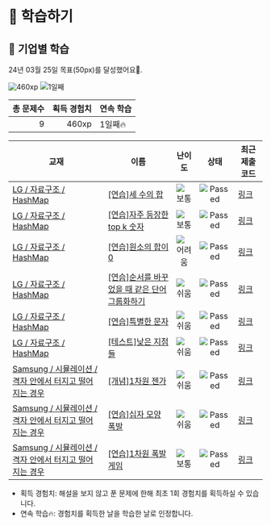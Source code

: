 # 📖 학습하기

## 🚀 기업별 학습
24년 03월 25일 목표(50px)를 달성했어요🥳.

![460xp](https://img.shields.io/badge/EXP-460xp-%235cb85c.svg?for-the-badge)
![1일째](https://img.shields.io/badge/연속학습-1일째-%23E34F26.svg?for-the-badge)

|총 문제수|획득 경험치|연속 학습|
|---:|---:|---|
9|460xp|1일째🔥|

|교재|이름|난이도|상태|최근 제출 코드|
|---|---|:---:|:---:|---|
|[LG / 자료구조 / HashMap](https://www.codetree.ai/missions?missionId=19)|[[연습]세 수의 합](https://www.codetree.ai/missions/19/problems/sum-of-three-num)|![보통][medium]|![Passed][passed]|[링크](https://github.com/soomin9106/codetree-TILs/blob/main/240325/%EC%84%B8%20%EC%88%98%EC%9D%98%20%ED%95%A9/sum-of-three-num.py)|
|[LG / 자료구조 / HashMap](https://www.codetree.ai/missions?missionId=19)|[[연습]자주 등장한 top k 숫자](https://www.codetree.ai/missions/19/problems/top-k-frequent-elements)|![보통][medium]|![Passed][passed]|[링크](https://github.com/soomin9106/codetree-TILs/blob/main/240325/%EC%9E%90%EC%A3%BC%20%EB%93%B1%EC%9E%A5%ED%95%9C%20top%20k%20%EC%88%AB%EC%9E%90/top-k-frequent-elements.py)|
|[LG / 자료구조 / HashMap](https://www.codetree.ai/missions?missionId=19)|[[연습]원소의 합이 0](https://www.codetree.ai/missions/19/problems/the-sum-of-the-elements-is-0)|![어려움][hard]|![Passed][passed]|[링크](https://github.com/soomin9106/codetree-TILs/blob/main/240325/%EC%9B%90%EC%86%8C%EC%9D%98%20%ED%95%A9%EC%9D%B4%200/the-sum-of-the-elements-is-0.py)|
|[LG / 자료구조 / HashMap](https://www.codetree.ai/missions?missionId=19)|[[연습]순서를 바꾸었을 때 같은 단어 그룹화하기](https://www.codetree.ai/missions/19/problems/group-same-word)|![쉬움][easy]|![Passed][passed]|[링크](https://github.com/soomin9106/codetree-TILs/blob/main/240325/%EC%88%9C%EC%84%9C%EB%A5%BC%20%EB%B0%94%EA%BE%B8%EC%97%88%EC%9D%84%20%EB%95%8C%20%EA%B0%99%EC%9D%80%20%EB%8B%A8%EC%96%B4%20%EA%B7%B8%EB%A3%B9%ED%99%94%ED%95%98%EA%B8%B0/group-same-word.py)|
|[LG / 자료구조 / HashMap](https://www.codetree.ai/missions?missionId=19)|[[연습]특별한 문자](https://www.codetree.ai/missions/19/problems/special-character)|![쉬움][easy]|![Passed][passed]|[링크](https://github.com/soomin9106/codetree-TILs/blob/main/240325/%ED%8A%B9%EB%B3%84%ED%95%9C%20%EB%AC%B8%EC%9E%90/special-character.py)|
|[LG / 자료구조 / HashMap](https://www.codetree.ai/missions?missionId=19)|[[테스트]낮은 지점들](https://www.codetree.ai/missions/19/problems/lowest-points)|![쉬움][easy]|![Passed][passed]|[링크](https://github.com/soomin9106/codetree-TILs/blob/main/240325/%EB%82%AE%EC%9D%80%20%EC%A7%80%EC%A0%90%EB%93%A4/lowest-points.py)|
|[Samsung / 시뮬레이션 / 격자 안에서 터지고 떨어지는 경우](https://www.codetree.ai/missions?missionId=13)|[[개념]1차원 젠가](https://www.codetree.ai/missions/13/problems/jenga-1d)|![쉬움][easy]|![Passed][passed]|[링크](https://github.com/soomin9106/codetree-TILs/blob/main/240325/1%EC%B0%A8%EC%9B%90%20%EC%A0%A0%EA%B0%80/jenga-1d.py)|
|[Samsung / 시뮬레이션 / 격자 안에서 터지고 떨어지는 경우](https://www.codetree.ai/missions?missionId=13)|[[연습]십자 모양 폭발](https://www.codetree.ai/missions/13/problems/cross-shape-bomb)|![쉬움][easy]|![Passed][passed]|[링크](https://github.com/soomin9106/codetree-TILs/blob/main/240325/%EC%8B%AD%EC%9E%90%20%EB%AA%A8%EC%96%91%20%ED%8F%AD%EB%B0%9C/cross-shape-bomb.py)|
|[Samsung / 시뮬레이션 / 격자 안에서 터지고 떨어지는 경우](https://www.codetree.ai/missions?missionId=13)|[[연습]1차원 폭발 게임](https://www.codetree.ai/missions/13/problems/The-1D-bomb-game)|![보통][medium]|![Passed][passed]|[링크](https://github.com/soomin9106/codetree-TILs/blob/main/240325/1%EC%B0%A8%EC%9B%90%20%ED%8F%AD%EB%B0%9C%20%EA%B2%8C%EC%9E%84/The-1D-bomb-game.py)|


* 획득 경험치: 해설을 보지 않고 푼 문제에 한해 최초 1회 경험치를 획득하실 수 있습니다.
* 연속 학습🔥: 경험치를 획득한 날을 학습한 날로 인정합니다.










[b5]: https://img.shields.io/badge/Bronze_5-%235D3E31.svg
[b4]: https://img.shields.io/badge/Bronze_4-%235D3E31.svg
[b3]: https://img.shields.io/badge/Bronze_3-%235D3E31.svg
[b2]: https://img.shields.io/badge/Bronze_2-%235D3E31.svg
[b1]: https://img.shields.io/badge/Bronze_1-%235D3E31.svg
[s5]: https://img.shields.io/badge/Silver_5-%23394960.svg
[s4]: https://img.shields.io/badge/Silver_4-%23394960.svg
[s3]: https://img.shields.io/badge/Silver_3-%23394960.svg
[s2]: https://img.shields.io/badge/Silver_2-%23394960.svg
[s1]: https://img.shields.io/badge/Silver_1-%23394960.svg
[g5]: https://img.shields.io/badge/Gold_5-%23FFC433.svg
[g4]: https://img.shields.io/badge/Gold_4-%23FFC433.svg
[g3]: https://img.shields.io/badge/Gold_3-%23FFC433.svg
[g2]: https://img.shields.io/badge/Gold_2-%23FFC433.svg
[g1]: https://img.shields.io/badge/Gold_1-%23FFC433.svg
[p5]: https://img.shields.io/badge/Platinum_5-%2376DDD8.svg
[p4]: https://img.shields.io/badge/Platinum_4-%2376DDD8.svg
[p3]: https://img.shields.io/badge/Platinum_3-%2376DDD8.svg
[p2]: https://img.shields.io/badge/Platinum_2-%2376DDD8.svg
[p1]: https://img.shields.io/badge/Platinum_1-%2376DDD8.svg
[passed]: https://img.shields.io/badge/Passed-%23009D27.svg
[failed]: https://img.shields.io/badge/Failed-%23D24D57.svg
[easy]: https://img.shields.io/badge/쉬움-%235cb85c.svg?for-the-badge
[medium]: https://img.shields.io/badge/보통-%23FFC433.svg?for-the-badge
[hard]: https://img.shields.io/badge/어려움-%23D24D57.svg?for-the-badge